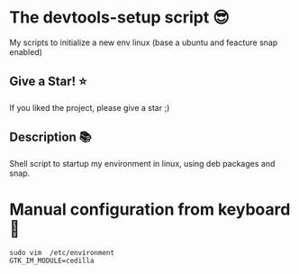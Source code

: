 #  The devtools-setup script :sunglasses:
My scripts to initialize a new env linux (base a ubuntu and feacture snap enabled)


## Give a Star! :star:
If you liked the project, please give a star ;)

## Description :books:

Shell script to startup my environment in linux, using deb packages and snap.

# Manual configuration from keyboard :construction:

```
sudo vim  /etc/environment 
GTK_IM_MODULE=cedilla
